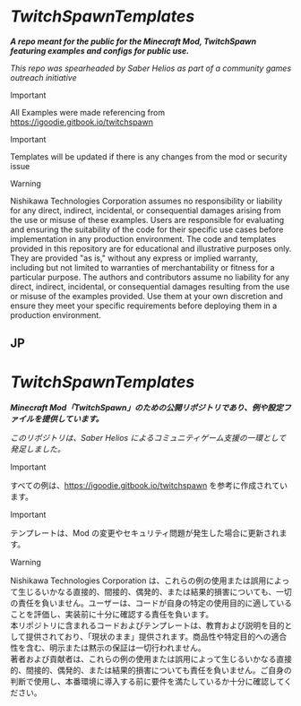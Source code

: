 # *TwitchSpawnTemplates*
***A repo meant for the public for the Minecraft Mod, TwitchSpawn featuring examples and configs for public use.***

*This repo was spearheaded by Saber Helios as part of a community games outreach initiative*

> [!IMPORTANT]
> All Examples were made referencing from https://igoodie.gitbook.io/twitchspawn

> [!IMPORTANT]
> Templates will be updated if there is any changes from the mod or security issue

> [!WARNING]
> Nishikawa Technologies Corporation assumes no responsibility or liability for any direct, indirect, incidental, or consequential damages arising from the use or misuse of these examples. Users are responsible for evaluating and ensuring the suitability of the code for their specific use cases before implementation in any production environment.
> The code and templates provided in this repository are for educational and illustrative purposes only. They are provided "as is," without any express or implied warranty, including but not limited to warranties of merchantability or fitness for a particular purpose.
> The authors and contributors assume no liability for any direct, indirect, incidental, or consequential damages resulting from the use or misuse of the examples provided. Use them at your own discretion and ensure they meet your specific requirements before deploying them in a production environment.

## JP

# *TwitchSpawnTemplates*
***Minecraft Mod「TwitchSpawn」のための公開リポジトリであり、例や設定ファイルを提供しています。***

*このリポジトリは、Saber Helios によるコミュニティゲーム支援の一環として発足しました。*

> [!IMPORTANT]
> すべての例は、https://igoodie.gitbook.io/twitchspawn を参考に作成されています。

> [!IMPORTANT]
> テンプレートは、Mod の変更やセキュリティ問題が発生した場合に更新されます。

> [!WARNING]
> Nishikawa Technologies Corporation は、これらの例の使用または誤用によって生じるいかなる直接的、間接的、偶発的、または結果的損害についても、一切の責任を負いません。ユーザーは、コードが自身の特定の使用目的に適していることを評価し、実装前に十分に確認する責任を負います。  
> 本リポジトリに含まれるコードおよびテンプレートは、教育および説明を目的として提供されており、「現状のまま」提供されます。商品性や特定目的への適合性を含む、明示または黙示の保証は一切行われません。  
> 著者および貢献者は、これらの例の使用または誤用によって生じるいかなる直接的、間接的、偶発的、または結果的損害についても責任を負いません。ご自身の判断で使用し、本番環境に導入する前に要件を満たしているか十分に確認してください。

